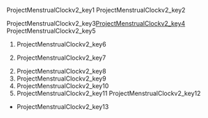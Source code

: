 ProjectMenstrualClockv2_key1
ProjectMenstrualClockv2_key2


ProjectMenstrualClockv2_key3[ProjectMenstrualClockv2_key4](https://www.w3schools.com/html/html_forms.asp)
ProjectMenstrualClockv2_key5


1. ProjectMenstrualClockv2_key6
2) ProjectMenstrualClockv2_key7
2. ProjectMenstrualClockv2_key8
3. ProjectMenstrualClockv2_key9
4. ProjectMenstrualClockv2_key10
5. ProjectMenstrualClockv2_key11
ProjectMenstrualClockv2_key12


- ProjectMenstrualClockv2_key13
